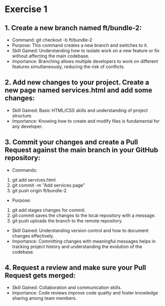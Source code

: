 # Exercise 1
## 1.  Create a new branch named ft/bundle-2:

- Command: git checkout -b ft/bundle-2
- Purpose: This command creates a new branch and switches to it.
- Skill Gained: Understanding how to isolate work on a new feature or fix without affecting the main codebase.
- Importance: Branching allows multiple developers to work on different features simultaneously, reducing the risk of conflicts.
## 2. Add new changes to your project. Create a new page named services.html and add some changes:

- Skill Gained: Basic HTML/CSS skills and understanding of project structure.
- Importance: Knowing how to create and modify files is fundamental for any developer.
## 3. Commit your changes and create a Pull Request against the main branch in your GitHub repository:

- Commands:
1. git add services.html
2. git commit -m "Add services page"
3. git push origin ft/bundle-2
- Purpose:
1. git add stages changes for commit.
2. git commit saves the changes to the local repository with a message.
3. git push uploads the branch to the remote repository.
- Skill Gained:
   Understanding version control and how to document changes effectively.
- Importance:
 Committing changes with meaningful messages helps in tracking project history and understanding the evolution of the codebase.
## 4. Request a review and make sure your Pull Request gets merged:

- Skill Gained: 
Collaboration and communication skills.
- Importance:
 Code reviews improve code quality and foster knowledge sharing among team members.